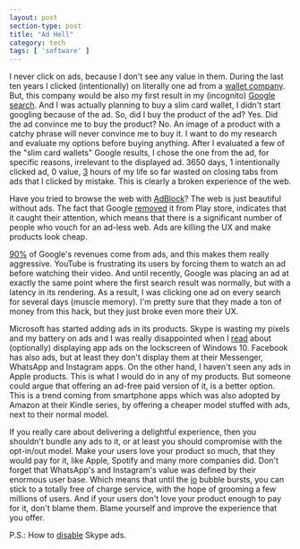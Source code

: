 ```yaml
---
layout: post
section-type: post
title: "Ad Hell"
category: tech
tags: [ 'software' ]
---
```

I never click on ads, because I don't see any value in them.
During the last ten years I clicked (intentionally) on literally one ad from a [wallet company](https://bellroy.com/).
But, this company would be also my first result in my  (incognito) [Google search](https://www.google.no/?gfe_rd=cr&ei=4saeVZ7KE6qr8we3woDICA#q=slim+card+wallet).
And I was actually planning to buy a slim card wallet, I didn't start googling because of the ad.
So, did I buy the product of the ad?
Yes.
Did the ad convince me to buy the product?
No.
An image of a product with a catchy phrase will never convince me to buy it.
I want to do my research and evaluate my options before buying anything.
After I evaluated a few of the "slim card wallets" Google results, I chose the one from the ad, for specific reasons, irrelevant to the displayed ad.
3650 days, 1 intentionally clicked ad, 0 value, [3](https://www.wolframalpha.com/input/?i=3650+*+3+%2F+%2860+*+60%29) hours of my life so far wasted on closing tabs from ads that I clicked by mistake.
This is clearly a broken experience of the web.

Have you tried to browse the web with [AdBlock](https://adblockplus.org/)?
The web is just beautiful without ads.
The fact that Google [removed](https://adblockplus.org/blog/adblock-plus-for-android-removed-from-google-play-store) it from Play store,
indicates that it caught their attention, which means that there is a significant number of people who vouch for an ad-less web.
Ads are killing the UX and make products look cheap.

[90%](https://www.statista.com/statistics/266249/advertising-revenue-of-google/) of Google's revenues come from ads,
and this makes them really aggressive.
YouTube is frustrating its users by forcing them to watch an ad before watching their video.
And until recently, Google was placing an ad at exactly the same point where the first search result was normally, but with a latency in its rendering.
As a result, I was clicking one ad on every search for several days (muscle memory).
I'm pretty sure that they made a ton of money from this hack, but they just broke even more their UX.

Microsoft has started adding ads in its products.
Skype is wasting my pixels and my battery on ads and I was really disappointed when I [read](https://www.theverge.com/2015/4/29/8514345/windows-spotlight-lock-screen-with-ads) about (optionally) displaying app ads on the lockscreen of Windows 10.
Facebook has also ads, but at least they don't display them at their Messenger, WhatsApp and Instagram apps.
On the other hand, I haven't seen any ads in Apple products.
This is what I would do in any of my products.
But someone could argue that offering an ad-free paid version of it, is a better option.
This is a trend coming from smartphone apps which was also adopted by Amazon at their Kindle series,
by offering a cheaper model stuffed with ads, next to their normal model.

If you really care about delivering a delightful experience, then you shouldn't bundle any ads to it, or at least you should compromise with the opt-in/out model.
Make your users love your product so much, that they would pay for it, like Apple, Spotify and many more companies did.
Don't forget that WhatsApp's and Instagram's value was defined by their enormous user base.
Which means that until the [io](https://www.name.com/blog/general/business/2013/10/why-are-startups-turning-to-io/) bubble bursts, you can stick to a totally free of charge service, with the hope of grooming a few millions of users.
And if your users don't love your product enough to pay for it, don't blame them.
Blame yourself and improve the experience that you offer.

P.S.: How to [disable](https://www.reddit.com/r/LifeProTips/comments/27dihm/lpt_you_can_turn_off_the_annoying_skype_banner/) Skype ads.
